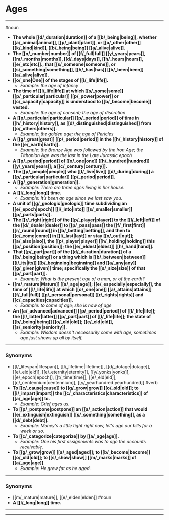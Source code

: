 # Ages
---
#noun
- **The whole [[d/_duration|duration]] of a [[b/_being|being]], whether [[a/_animal|animal]], [[p/_plant|plant]], or [[o/_other|other]] [[k/_kind|kind]], [[b/_being|being]] [[a/_alive|alive]].**
- **The [[n/_number|number]] of [[f/_full|full]] [[y/_years|years]], [[m/_months|months]], [[d/_days|days]], [[h/_hours|hours]], [[e/_etc|etc]]., that [[s/_someone|someone]], or [[s/_something|something]], [[h/_has|has]] [[b/_been|been]] [[a/_alive|alive]].**
- **[[o/_one|One]] of the stages of [[l/_life|life]].**
	- _Example: the age of infancy_
- **The time of [[l/_life|life]] at which [[s/_some|some]] [[p/_particular|particular]] [[p/_power|power]] or [[c/_capacity|capacity]] is understood to [[b/_become|become]] vested.**
	- _Example: the age of consent; the age of discretion_
- **A [[p/_particular|particular]] [[p/_period|period]] of time in [[h/_history|history]], as [[d/_distinguished|distinguished]] from [[o/_others|others]].**
	- _Example: the golden age; the age of Pericles_
- **A [[g/_great|great]] [[p/_period|period]] in the [[h/_history|history]] of the [[e/_earth|Earth]].**
	- _Example: the Bronze Age was followed by the Iron Age; the Tithonian Age was the last in the Late Jurassic epoch_
- **A [[p/_period|period]] of [[o/_one|one]] [[h/_hundred|hundred]] [[y/_years|years]]; a [[c/_century|century]].**
- **The [[p/_people|people]] who [[l/_live|live]] [[d/_during|during]] a [[p/_particular|particular]] [[p/_period|period]].**
- **A [[g/_generation|generation]].**
	- _Example: There are three ages living in her house._
- **A [[l/_long|long]] time.**
	- _Example: It’s been an age since we last saw you._
- **A unit of [[g/_geologic|geologic]] time subdividing an [[e/_epoch|epoch]] [[i/_into|into]] [[s/_smaller|smaller]] [[p/_parts|parts]].**
- **The [[r/_right|right]] of the [[p/_player|player]] to the [[l/_left|left]] of the [[d/_dealer|dealer]] to [[p/_pass|pass]] the [[f/_first|first]] [[r/_round|round]] in [[b/_betting|betting]], and then to [[c/_come|come]] in [[l/_last|last]] or stay [[o/_out|out]]; [[a/_also|also]], the [[p/_player|player]] [[h/_holding|holding]] this [[p/_position|position]]; the [[e/_eldest|eldest]] [[h/_hand|hand]].**
- **That [[p/_part|part]] of the [[d/_duration|duration]] of a [[b/_being|being]] or a thing which is [[b/_between|between]] [[i/_its|its]] [[b/_beginning|beginning]] and [[a/_any|any]] [[g/_given|given]] time; specifically the [[s/_size|size]] of that [[p/_part|part]].**
	- _Example: What is the present age of a man, or of the earth?_
- **[[m/_mature|Mature]] [[a/_age|age]]; [[e/_especially|especially]], the time of [[l/_life|life]] at which [[o/_one|one]] [[a/_attains|attains]] [[f/_full|full]] [[p/_personal|personal]] [[r/_rights|rights]] and [[c/_capacities|capacities]].**
	- _Example: to come of age; she is now of age_
- **An [[a/_advanced|advanced]] [[p/_period|period]] of [[l/_life|life]]; the [[l/_latter|latter]] [[p/_part|part]] of [[l/_life|life]]; the state of [[b/_being|being]] [[o/_old|old]]; [[e/_eld|eld]], [[s/_seniority|seniority]].**
	- _Example: Wisdom doesn't necessarily come with age, sometimes age just shows up all by itself._
---
### Synonyms
- [[l/_lifespan|lifespan]], [[l/_lifetime|lifetime]], [[d/_dotage|dotage]], [[e/_eld|eld]], [[e/_eternity|eternity]], [[y/_yonks|yonks]], [[e/_epoch|epoch]], [[t/_time|time]], [[e/_eld|eld]], [[c/_centennium|centennium]], [[y/_yearhundred|yearhundred]]
#verb
- **To [[c/_cause|cause]] to [[g/_grow|grow]] [[o/_old|old]]; to [[i/_impart|impart]] the [[c/_characteristics|characteristics]] of [[a/_age|age]] to.**
	- _Example: Grief ages us._
- **To [[p/_postpone|postpone]] an [[a/_action|action]] that would [[e/_extinguish|extinguish]] [[s/_something|something]], as a [[d/_debt|debt]].**
	- _Example: Money's a little tight right now, let's age our bills for a week or so._
- **To [[c/_categorize|categorize]] by [[a/_age|age]].**
	- _Example: One his first assignments was to age the accounts receivable._
- **To [[g/_grow|grow]] [[a/_aged|aged]]; to [[b/_become|become]] [[o/_old|old]]; to [[s/_show|show]] [[m/_marks|marks]] of [[a/_age|age]].**
	- _Example: He grew fat as he aged._
---
### Synonyms
- [[m/_mature|mature]], [[e/_elden|elden]]
#noun
- **A [[l/_long|long]] time.**
---
---
